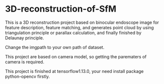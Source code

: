 # 3D-reconstruction-of-SfM
This is a 3D reconstruction project based on binocular endoscope image for feature description, feature matching, and generates point cloud by using triangulation principle or parallax calculation, and finally finished by Delaunay principle.

Change the imgpath to your own path of dataset.

This project are based on camera model, so getting the parematers of camera is required.

This project is finished at tensorflow1.13.0, your need install package python-opencv firstly. 
